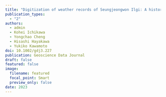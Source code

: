 ```yaml
---
title: "Digitization of weather records of Seungjeongwon Ilgi: A historical weather dynamics dataset of the Korean Peninsula in 1623–1910"
publication_types:
  - "2"
authors:
  - admin
  - Kohei Ichikawa
  - Yongchao Cheng
  - Hisashi Hayakawa
  - Yukiko Kawamoto
doi: 10.1002/gdj3.227
publication: Geoscience Data Journal
draft: false
featured: false
image:
  filename: featured
  focal_point: Smart
  preview_only: false
date: 2023
---
```


